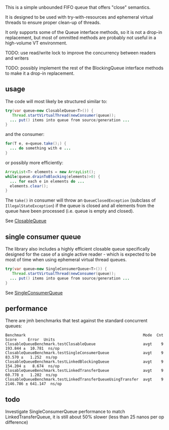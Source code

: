 This is a simple unbounded FIFO queue that offers "close" semantics.

It is designed to be used with try-with-resources and ephemeral virtual threads to ensure proper clean-up of threads.

It only supports some of the Queue interface methods, so it is not a drop-in replacement, but most of ommitted methods are probably not useful in a high-volume VT environment.

TODO: use read/write lock to improve the concurrency between readers and writers

TODO: possibly implement the rest of the BlockingQueue interface methods to make it a drop-in replacement.

## usage

The code will most likely be structured similar to:

```java
try(var queue=new ClosableQueue<T>()) {
   Thread.startVirtualThread(newConsumer(queue));
  ... put() items into queue from source/generation ...
}
```

and the consumer:

```java
for(T e, e=queue.take();) {
  ... do something with e ...
}
```

or possibly more efficiently:

```java
ArrayList<T> elements = new ArrayList();
while(queue.drainToBlocking(elements)>0) {
  ... for each e in elements do ...
  elements.clear();
}
```

The `take()` in consumer will throw an `QueueClosedException` (subclass of `IllegalStateException`) if the queue is closed and all elements from the queue have been processed (i.e. queue is empty and closed).

See [ClosableQueue](lib/src/main/java/robaho/queue/ClosableQueue.java)

## single consumer queue

The library also includes a highly efficient closable queue specifically designed for the case of a single active reader - which is expected to be most of time when using ephemeral virtual thread queues.

```java
try(var queue=new SingleConsumerQueue<T>()) {
   Thread.startVirtualThread(newConsumer(queue));
  ... put() items into queue from source/generation ...
}
```

See [SingleConsumerQueue](lib/src/main/java/robaho/queue/SingleConsumerQueue.java)

## performance

There are jmh benchmarks that test against the standard concurrent queues:

```
Benchmark                                                    Mode  Cnt     Score     Error  Units
ClosableQueueBenchmark.testClosableQueue                     avgt    9   193.844 ±  10.781  ns/op
ClosableQueueBenchmark.testSingleConsumerQueue               avgt    9    83.570 ±   1.252  ns/op
ClosableQueueBenchmark.testLinkedBlockingQueue               avgt    9   154.204 ±   8.674  ns/op
ClosableQueueBenchmark.testLinkedTransferQueue               avgt    9    60.778 ±   1.202  ns/op
ClosableQueueBenchmark.testLinkedTransferQueueUsingTransfer  avgt    9  2146.786 ± 641.147  ns/op
```

## todo

Investigate SingleConsumerQueue performance to match LinkedTransferQueue, it is still about 50% slower (less than 25 nanos per op difference)
